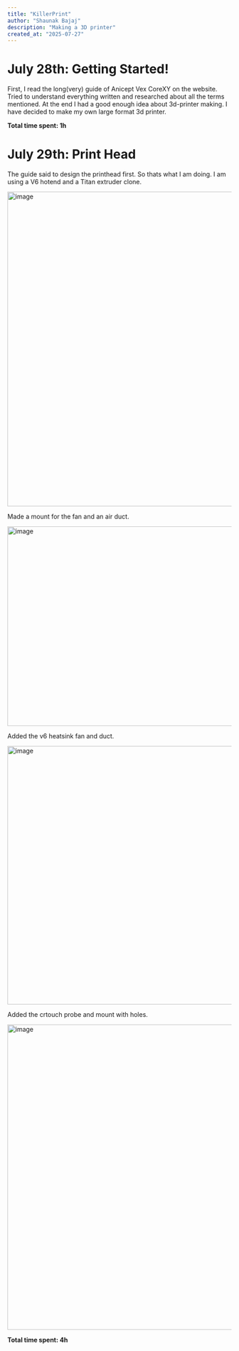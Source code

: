 ```yaml
---
title: "KillerPrint"
author: "Shaunak Bajaj"
description: "Making a 3D printer"
created_at: "2025-07-27"
---
```


# July 28th: Getting Started!

First, I read the long(very) guide of Anicept Vex CoreXY on the website. Tried to understand everything written and researched about all the terms mentioned. At the end I had a good enough idea about 3d-printer making.
I have decided to make my own large format 3d printer.

**Total time spent: 1h**

# July 29th: Print Head

The guide said to design the printhead first. So thats what I am doing. I am using a V6 hotend and a Titan extruder clone.

<img width="527" height="705" alt="image" src="https://github.com/user-attachments/assets/aaf20922-9a70-4647-a167-d4b7f510cfe2" />

Made a mount for the fan and an air duct.

<img width="568" height="447" alt="image" src="https://github.com/user-attachments/assets/8ea64a6a-8ac4-4eca-8c81-6c398b8c4e9e" />

Added the v6 heatsink fan and duct.

<img width="576" height="579" alt="image" src="https://github.com/user-attachments/assets/bbb7881a-9c7f-400b-8deb-a3a0278986de" />

Added the crtouch probe and mount with holes.

<img width="800" height="684" alt="image" src="https://github.com/user-attachments/assets/5bc586fe-e338-45cb-9de6-beea4a92e619" />

**Total time spent: 4h**


